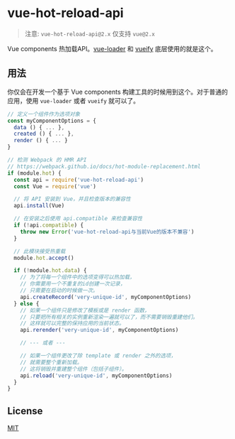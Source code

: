 # vue-hot-reload-api

> 注意: `vue-hot-reload-api@2.x` 仅支持 `vue@2.x`

Vue components 热加载API。[vue-loader](https://github.com/vuejs/vue-loader) 和 [vueify](https://github.com/vuejs/vueify) 底层使用的就是这个。

## 用法

你仅会在开发一个基于 Vue components 构建工具的时候用到这个。对于普通的应用，使用 `vue-loader` 或者 `vueify` 就可以了。

``` js
// 定义一个组件作为选项对象
const myComponentOptions = {
  data () { ... },
  created () { ... },
  render () { ... }
}

// 检测 Webpack 的 HMR API
// https://webpack.github.io/docs/hot-module-replacement.html
if (module.hot) {
  const api = require('vue-hot-reload-api')
  const Vue = require('vue')

  // 将 API 安装到 Vue，并且检查版本的兼容性
  api.install(Vue)

  // 在安装之后使用 api.compatible 来检查兼容性
  if (!api.compatible) {
    throw new Error('vue-hot-reload-api与当前Vue的版本不兼容')
  }

  // 此模块接受热重载
  module.hot.accept()

  if (!module.hot.data) {
    // 为了将每一个组件中的选项变得可以热加载，
    // 你需要用一个不重复的id创建一次记录，
    // 只需要在启动的时候做一次。
    api.createRecord('very-unique-id', myComponentOptions)
  } else {
    // 如果一个组件只是修改了模板或是 render 函数，
    // 只要把所有相关的实例重新渲染一遍就可以了，而不需要销毁重建他们。
    // 这样就可以完整的保持应用的当前状态。
    api.rerender('very-unique-id', myComponentOptions)

    // --- 或者 ---

    // 如果一个组件更改了除 template 或 render 之外的选项，
    // 就需要整个重新加载。
    // 这将销毁并重建整个组件（包括子组件）。
    api.reload('very-unique-id', myComponentOptions)
  }
}
```

## License

[MIT](http://opensource.org/licenses/MIT)
